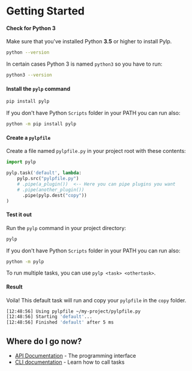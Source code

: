# Getting Started


#### Check for Python 3

Make sure that you've installed Python **3.5** or higher to install Pylp.

```sh
python --version
```

In certain cases Python 3 is named `python3` so you have to run:

```sh
python3 --version
```


#### Install the `pylp` command

```sh
pip install pylp
```

If you don't have Python `Scripts` folder in your PATH you can run also:

```sh
python -m pip install pylp
```


#### Create a `pylpfile`

Create a file named `pylpfile.py` in your project root with these contents:

```python
import pylp

pylp.task('default', lambda:
    pylp.src("pylpfile.py")
    # .pipe(a_plugin())  <-- Here you can pipe plugins you want
    # .pipe(another_plugin())
      .pipe(pylp.dest("copy"))
)
```


#### Test it out

Run the `pylp` command in your project directory:

```sh
pylp
```

If you don't have Python `Scripts` folder in your PATH you can run also:

```sh
python -m pylp
```

To run multiple tasks, you can use `pylp <task> <othertask>`.


#### Result

Voila! This default task will run and copy your `pylpfile` in the `copy` folder.

```sh
[12:48:56] Using pylpfile ~/my-project/pylpfile.py
[12:48:56] Starting 'default'...
[12:48:56] Finished 'default' after 5 ms
```


## Where do I go now?

- [API Documentation](API.md) - The programming interface
- [CLI documentation](CLI.md) - Learn how to call tasks
